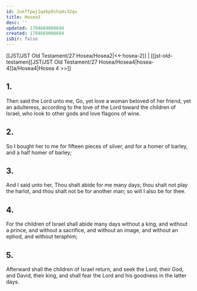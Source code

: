 ```yaml
---
id: 2ukffpwj1qekp9ihq4s32qx
title: Hosea3
desc: ''
updated: 1704669006694
created: 1704669006694
isDir: false
---
```

[[JST/JST Old Testament/27 Hosea/Hosea2|<<-hosea-2]] | [[jst-old-testamen[[JST/JST Old Testament/27 Hosea/Hosea4|hosea-4]]a/Hosea4|Hosea 4 >>]]
## 1.
Then said the Lord unto me, Go, yet love a woman beloved of her friend, yet an adulteress, according to the love of the Lord toward the children of Israel, who look to other gods and love flagons of wine.
## 2.
So I bought her to me for fifteen pieces of silver, and for a homer of barley, and a half homer of barley;
## 3.
And I said unto her, Thou shalt abide for me many days; thou shalt not play the harlot, and thou shalt not be for another man; so will I also be for thee.
## 4.
For the children of Israel shall abide many days without a king, and without a prince, and without a sacrifice, and without an image, and without an ephod, and without teraphim;
## 5.
Afterward shall the children of Israel return, and seek the Lord, their God, and David, their king, and shall fear the Lord and his goodness in the latter days.

